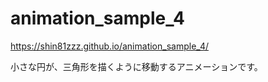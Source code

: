 # animation_sample_4

https://shin81zzz.github.io/animation_sample_4/

小さな円が、三角形を描くように移動するアニメーションです。
